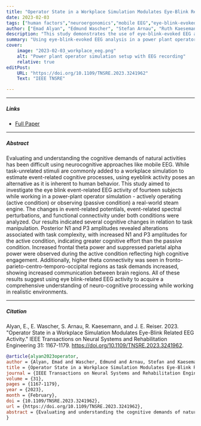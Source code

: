 ```yaml
---
title: "Operator State in a Workplace Simulation Modulates Eye-Blink Related EEG Activity" 
date: 2023-02-03
tags: ["human factors","neuroergonomics","mobile EEG","eye-blink-evoked potentials","operator state","workplace simulation","cognitive workload","functional connectivity","power plant simulation"]
author: ["Emad Alyan", "Edmund Wascher", "Stefan Arnau", "Ruth Kaesemann", "Julian Elias Reiser"]
description: "This study demonstrates the use of eye-blink-evoked EEG activity to assess operator cognitive states in a realistic workplace simulation. Fourteen participants operated or observed a power plant steam engine while their neural activity was recorded, revealing systematic differences in brain responses between active and passive work conditions." 
summary: "Using eye-blink-evoked EEG analysis in a power plant operator simulation, this study successfully differentiated between active operation and passive observation states in 14 participants. The active condition showed increased posterior N1 and P3 amplitudes, enhanced frontal theta power, suppressed parietal alpha power, and stronger functional connectivity across multiple brain regions. These findings demonstrate that natural eye-blink events can serve as effective markers for assessing cognitive demands and operator states in realistic work environments without requiring artificial stimuli." 
cover:
    image: "2023-02-03_workplace_eeg.png"
    alt: "Power plant operator simulation setup with EEG recording"
    relative: true
editPost:
    URL: "https://doi.org/10.1109/TNSRE.2023.3241962"
    Text: "IEEE TNSRE"

---
```


---

##### Links

+ [Full Paper](https://doi.org/10.1109/TNSRE.2023.3241962)

---

##### Abstract

Evaluating and understanding the cognitive demands of natural activities has been difficult using neurocognitive approaches like mobile EEG. While task-unrelated stimuli are commonly added to a workplace simulation to estimate event-related cognitive processes, using eyeblink activity poses an alternative as it is inherent to human behavior. This study aimed to investigate the eye blink event-related EEG activity of fourteen subjects while working in a power-plant operator simulation - actively operating (active condition) or observing (passive condition) a real-world steam engine. The changes in event-related potentials, event-related spectral perturbations, and functional connectivity under both conditions were analyzed. Our results indicated several cognitive changes in relation to task manipulation. Posterior N1 and P3 amplitudes revealed alterations associated with task complexity, with increased N1 and P3 amplitudes for the active condition, indicating greater cognitive effort than the passive condition. Increased frontal theta power and suppressed parietal alpha power were observed during the active condition reflecting high cognitive engagement. Additionally, higher theta connectivity was seen in fronto-parieto-centro-temporo-occipital regions as task demands increased, showing increased communication between brain regions. All of these results suggest using eye blink-related EEG activity to acquire a comprehensive understanding of neuro-cognitive processing while working in realistic environments.

---

##### Citation

Alyan, E., E. Wascher, S. Arnau, R. Kaesemann, and J. E. Reiser. 2023. "Operator State in a Workplace Simulation Modulates Eye-Blink Related EEG Activity." IEEE Transactions on Neural Systems and Rehabilitation Engineering 31: 1167-1179. https://doi.org/10.1109/TNSRE.2023.3241962.

```BibTeX
@article{alyan2023operator,
author = {Alyan, Emad and Wascher, Edmund and Arnau, Stefan and Kaesemann, Ruth and Reiser, Julian Elias},
title = {Operator State in a Workplace Simulation Modulates Eye-Blink Related EEG Activity},
journal = {IEEE Transactions on Neural Systems and Rehabilitation Engineering},
volume = {31},
pages = {1167-1179},
year = {2023},
month = {February},
doi = {10.1109/TNSRE.2023.3241962},
url = {https://doi.org/10.1109/TNSRE.2023.3241962},
abstract = {Evaluating and understanding the cognitive demands of natural activities has been difficult using neurocognitive approaches like mobile EEG. While task-unrelated stimuli are commonly added to a workplace simulation to estimate event-related cognitive processes, using eyeblink activity poses an alternative as it is inherent to human behavior. This study aimed to investigate the eye blink event-related EEG activity of fourteen subjects while working in a power-plant operator simulation - actively operating (active condition) or observing (passive condition) a real-world steam engine. The changes in event-related potentials, event-related spectral perturbations, and functional connectivity under both conditions were analyzed. Our results indicated several cognitive changes in relation to task manipulation. Posterior N1 and P3 amplitudes revealed alterations associated with task complexity, with increased N1 and P3 amplitudes for the active condition, indicating greater cognitive effort than the passive condition. Increased frontal theta power and suppressed parietal alpha power were observed during the active condition reflecting high cognitive engagement.}
}
```